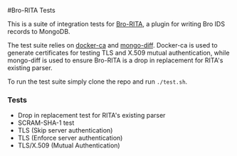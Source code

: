 #Bro-RITA Tests

This is a suite of integration tests for [Bro-RITA](https://github.com/activecm/bro-rita), a plugin for writing Bro IDS records to MongoDB.

The test suite relies on [docker-ca](https://github.com/activecm/docker-ca) and [mongo-diff](https://github.com/activecm/mongo-diff).
Docker-ca is used to generate certificates for testing TLS and X.509 mutual authentication, while mongo-diff is used to ensure Bro-RITA is 
a drop in replacement for RITA's existing parser.

To run the test suite simply clone the repo and run `./test.sh`. 

### Tests

- Drop in replacement test for RITA's existing parser
- SCRAM-SHA-1 test
- TLS (Skip server authentication)
- TLS (Enforce server authentication)
- TLS/X.509 (Mutual Authentication) 
